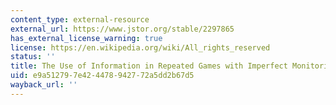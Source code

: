 ```yaml
---
content_type: external-resource
external_url: https://www.jstor.org/stable/2297865
has_external_license_warning: true
license: https://en.wikipedia.org/wiki/All_rights_reserved
status: ''
title: The Use of Information in Repeated Games with Imperfect Monitoring
uid: e9a51279-7e42-4478-9427-72a5dd2b67d5
wayback_url: ''
---
```

